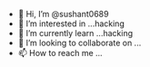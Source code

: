 - 👋 Hi, I’m @sushant0689
- 👀 I’m interested in ...hacking
- 🌱 I’m currently learn ...hacking
- 💞️ I’m looking to collaborate on ...
- 📫 How to reach me ...

<!---
sushant0689/sushant0689 is a ✨ special ✨ repository because its `README.md` (this file) appears on your GitHub profile.
You can click the Preview link to take a look at your changes.
--->
